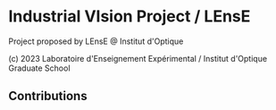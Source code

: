 # Industrial VIsion Project / LEnsEProject proposed by LEnsE @ Institut d'Optique(c) 2023 Laboratoire d'Enseignement Expérimental / Institut d'Optique Graduate School## Contributions